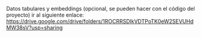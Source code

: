 Datos tabulares y embeddings (opcional, se pueden hacer con el código del proyecto) ir al siguiente enlace: 
https://drive.google.com/drive/folders/1ROCRRSDlkVDTPoTK0eW2SEVUHdMW38sV?usp=sharing
